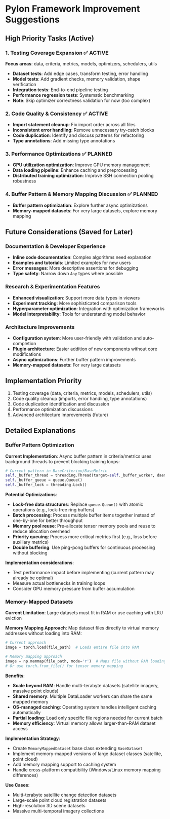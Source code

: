 # Pylon Framework Improvement Suggestions

## High Priority Tasks (Active)

### 1. Testing Coverage Expansion ✅ ACTIVE
**Focus areas**: data, criteria, metrics, models, optimizers, schedulers, utils
- **Dataset tests**: Add edge cases, transform testing, error handling
- **Model tests**: Add gradient checks, memory validation, shape verification  
- **Integration tests**: End-to-end pipeline testing
- **Performance regression tests**: Systematic benchmarking
- **Note**: Skip optimizer correctness validation for now (too complex)

### 2. Code Quality & Consistency ✅ ACTIVE
- **Import statement cleanup**: Fix import order across all files
- **Inconsistent error handling**: Remove unnecessary try-catch blocks
- **Code duplication**: Identify and discuss patterns for refactoring
- **Type annotations**: Add missing type annotations

### 3. Performance Optimizations ✅ PLANNED
- **GPU utilization optimization**: Improve GPU memory management
- **Data loading pipeline**: Enhance caching and preprocessing
- **Distributed training optimization**: Improve SSH connection pooling robustness

### 4. Buffer Pattern & Memory Mapping Discussion ✅ PLANNED
- **Buffer pattern optimization**: Explore further async optimizations
- **Memory-mapped datasets**: For very large datasets, explore memory mapping

## Future Considerations (Saved for Later)

### Documentation & Developer Experience
- **Inline code documentation**: Complex algorithms need explanation
- **Examples and tutorials**: Limited examples for new users
- **Error messages**: More descriptive assertions for debugging
- **Type safety**: Narrow down `Any` types where possible

### Research & Experimentation Features
- **Enhanced visualization**: Support more data types in viewers
- **Experiment tracking**: More sophisticated comparison tools
- **Hyperparameter optimization**: Integration with optimization frameworks
- **Model interpretability**: Tools for understanding model behavior

### Architecture Improvements
- **Configuration system**: More user-friendly with validation and auto-completion
- **Plugin architecture**: Easier addition of new components without core modifications
- **Async optimizations**: Further buffer pattern improvements
- **Memory-mapped datasets**: For very large datasets

## Implementation Priority
1. Testing coverage (data, criteria, metrics, models, schedulers, utils)
2. Code quality cleanup (imports, error handling, type annotations)
3. Code duplication identification and discussion
4. Performance optimization discussions
5. Advanced architecture improvements (future)

## Detailed Explanations

### Buffer Pattern Optimization
**Current Implementation**: Async buffer pattern in criteria/metrics uses background threads to prevent blocking training loops:
```python
# Current pattern in BaseCriterion/BaseMetric
self._buffer_thread = threading.Thread(target=self._buffer_worker, daemon=True)
self._buffer_queue = queue.Queue()
self._buffer_lock = threading.Lock()
```

**Potential Optimizations**:
- **Lock-free data structures**: Replace `queue.Queue()` with atomic operations (e.g., lock-free ring buffers)
- **Batch processing**: Process multiple buffer items together instead of one-by-one for better throughput
- **Memory pool reuse**: Pre-allocate tensor memory pools and reuse to reduce allocation overhead
- **Priority queuing**: Process more critical metrics first (e.g., loss before auxiliary metrics)
- **Double buffering**: Use ping-pong buffers for continuous processing without blocking

**Implementation considerations**:
- Test performance impact before implementing (current pattern may already be optimal)
- Measure actual bottlenecks in training loops
- Consider GPU memory pressure from buffer accumulation

### Memory-Mapped Datasets
**Current Limitation**: Large datasets must fit in RAM or use caching with LRU eviction

**Memory Mapping Approach**: Map dataset files directly to virtual memory addresses without loading into RAM:
```python
# Current approach
image = torch.load(file_path)  # Loads entire file into RAM

# Memory mapping approach  
image = np.memmap(file_path, mode='r')  # Maps file without RAM loading
# Or use torch.from_file() for tensor memory mapping
```

**Benefits**:
- **Scale beyond RAM**: Handle multi-terabyte datasets (satellite imagery, massive point clouds)
- **Shared memory**: Multiple DataLoader workers can share the same mapped memory
- **OS-managed caching**: Operating system handles intelligent caching automatically
- **Partial loading**: Load only specific file regions needed for current batch
- **Memory efficiency**: Virtual memory allows larger-than-RAM dataset access

**Implementation Strategy**:
- Create `MemoryMappedDataset` base class extending `BaseDataset`
- Implement memory-mapped versions of large dataset classes (satellite, point cloud)
- Add memory mapping support to caching system
- Handle cross-platform compatibility (Windows/Linux memory mapping differences)

**Use Cases**:
- Multi-terabyte satellite change detection datasets
- Large-scale point cloud registration datasets  
- High-resolution 3D scene datasets
- Massive multi-temporal imagery collections